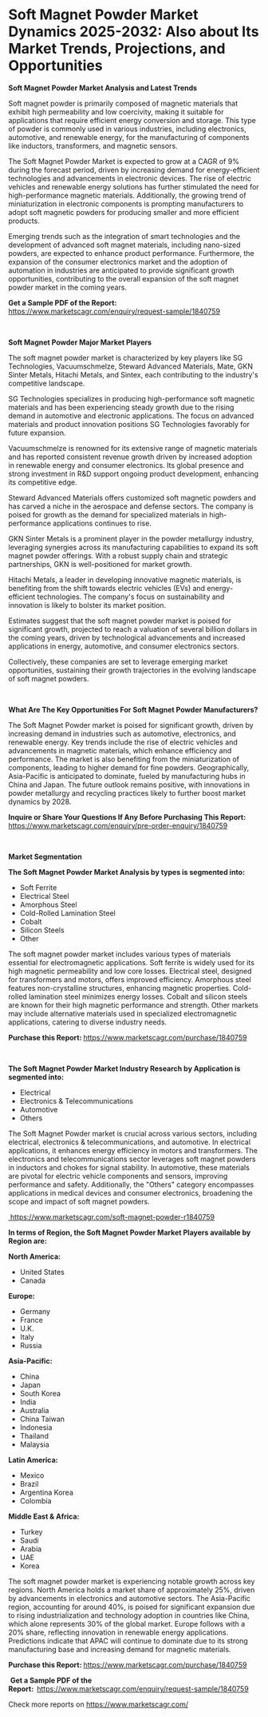 <p><h1>Soft Magnet Powder Market Dynamics 2025-2032: Also about Its Market Trends, Projections, and Opportunities</h1></p><p><strong>Soft Magnet Powder Market Analysis and Latest Trends</strong></p>
<p><p>Soft magnet powder is primarily composed of magnetic materials that exhibit high permeability and low coercivity, making it suitable for applications that require efficient energy conversion and storage. This type of powder is commonly used in various industries, including electronics, automotive, and renewable energy, for the manufacturing of components like inductors, transformers, and magnetic sensors. </p><p>The Soft Magnet Powder Market is expected to grow at a CAGR of 9% during the forecast period, driven by increasing demand for energy-efficient technologies and advancements in electronic devices. The rise of electric vehicles and renewable energy solutions has further stimulated the need for high-performance magnetic materials. Additionally, the growing trend of miniaturization in electronic components is prompting manufacturers to adopt soft magnetic powders for producing smaller and more efficient products. </p><p>Emerging trends such as the integration of smart technologies and the development of advanced soft magnet materials, including nano-sized powders, are expected to enhance product performance. Furthermore, the expansion of the consumer electronics market and the adoption of automation in industries are anticipated to provide significant growth opportunities, contributing to the overall expansion of the soft magnet powder market in the coming years.</p></p>
<p><strong>Get a Sample PDF of the Report:&nbsp;</strong> <a href="https://www.marketscagr.com/enquiry/request-sample/1840759?utm_campaign=2246&utm_medium=2&utm_source=Github&utm_content=ia&utm_term=03022025&utm_id=soft-magnet-powder">https://www.marketscagr.com/enquiry/request-sample/1840759</a></p>
<p>&nbsp;</p>
<p><strong>Soft Magnet Powder Major Market Players</strong></p>
<p><p>The soft magnet powder market is characterized by key players like SG Technologies, Vacuumschmelze, Steward Advanced Materials, Mate, GKN Sinter Metals, Hitachi Metals, and Sintex, each contributing to the industry's competitive landscape.</p><p>SG Technologies specializes in producing high-performance soft magnetic materials and has been experiencing steady growth due to the rising demand in automotive and electronic applications. The focus on advanced materials and product innovation positions SG Technologies favorably for future expansion.</p><p>Vacuumschmelze is renowned for its extensive range of magnetic materials and has reported consistent revenue growth driven by increased adoption in renewable energy and consumer electronics. Its global presence and strong investment in R&D support ongoing product development, enhancing its competitive edge.</p><p>Steward Advanced Materials offers customized soft magnetic powders and has carved a niche in the aerospace and defense sectors. The company is poised for growth as the demand for specialized materials in high-performance applications continues to rise.</p><p>GKN Sinter Metals is a prominent player in the powder metallurgy industry, leveraging synergies across its manufacturing capabilities to expand its soft magnet powder offerings. With a robust supply chain and strategic partnerships, GKN is well-positioned for market growth.</p><p>Hitachi Metals, a leader in developing innovative magnetic materials, is benefiting from the shift towards electric vehicles (EVs) and energy-efficient technologies. The company's focus on sustainability and innovation is likely to bolster its market position.</p><p>Estimates suggest that the soft magnet powder market is poised for significant growth, projected to reach a valuation of several billion dollars in the coming years, driven by technological advancements and increased applications in energy, automotive, and consumer electronics sectors. </p><p>Collectively, these companies are set to leverage emerging market opportunities, sustaining their growth trajectories in the evolving landscape of soft magnet powders.</p></p>
<p>&nbsp;</p>
<p><strong>What Are The Key Opportunities For Soft Magnet Powder Manufacturers?</strong></p>
<p><p>The Soft Magnet Powder market is poised for significant growth, driven by increasing demand in industries such as automotive, electronics, and renewable energy. Key trends include the rise of electric vehicles and advancements in magnetic materials, which enhance efficiency and performance. The market is also benefiting from the miniaturization of components, leading to higher demand for fine powders. Geographically, Asia-Pacific is anticipated to dominate, fueled by manufacturing hubs in China and Japan. The future outlook remains positive, with innovations in powder metallurgy and recycling practices likely to further boost market dynamics by 2028.</p></p>
<p><strong>Inquire or Share Your Questions If Any Before Purchasing This Report:</strong> <a href="https://www.marketscagr.com/enquiry/pre-order-enquiry/1840759?utm_campaign=2246&utm_medium=2&utm_source=Github&utm_content=ia&utm_term=03022025&utm_id=soft-magnet-powder">https://www.marketscagr.com/enquiry/pre-order-enquiry/1840759</a></p>
<p>&nbsp;</p>
<p><strong>Market Segmentation</strong></p>
<p><strong>The Soft Magnet Powder Market Analysis by types is segmented into:</strong></p>
<p><ul><li>Soft Ferrite</li><li>Electrical Steel</li><li>Amorphous Steel</li><li>Cold-Rolled Lamination Steel</li><li>Cobalt</li><li>Silicon Steels</li><li>Other</li></ul></p>
<p><p>The soft magnet powder market includes various types of materials essential for electromagnetic applications. Soft ferrite is widely used for its high magnetic permeability and low core losses. Electrical steel, designed for transformers and motors, offers improved efficiency. Amorphous steel features non-crystalline structures, enhancing magnetic properties. Cold-rolled lamination steel minimizes energy losses. Cobalt and silicon steels are known for their high magnetic performance and strength. Other markets may include alternative materials used in specialized electromagnetic applications, catering to diverse industry needs.</p></p>
<p><strong>Purchase this Report:&nbsp;</strong><a href="https://www.marketscagr.com/purchase/1840759?utm_campaign=2246&utm_medium=2&utm_source=Github&utm_content=ia&utm_term=03022025&utm_id=soft-magnet-powder">https://www.marketscagr.com/purchase/1840759</a></p>
<p>&nbsp;</p>
<p><strong>The Soft Magnet Powder Market Industry Research by Application is segmented into:</strong></p>
<p><ul><li>Electrical</li><li>Electronics & Telecommunications</li><li>Automotive</li><li>Others</li></ul></p>
<p><p>The Soft Magnet Powder market is crucial across various sectors, including electrical, electronics & telecommunications, and automotive. In electrical applications, it enhances energy efficiency in motors and transformers. The electronics and telecommunications sector leverages soft magnet powders in inductors and chokes for signal stability. In automotive, these materials are pivotal for electric vehicle components and sensors, improving performance and safety. Additionally, the "Others" category encompasses applications in medical devices and consumer electronics, broadening the scope and impact of soft magnet powders.</p></p>
<p><a href="https://www.marketscagr.com/soft-magnet-powder-r1840759?utm_campaign=2246&utm_medium=2&utm_source=Github&utm_content=ia&utm_term=03022025&utm_id=soft-magnet-powder">&nbsp;https://www.marketscagr.com/soft-magnet-powder-r1840759</a></p>
<p><strong>In terms of Region, the Soft Magnet Powder Market Players available by Region are:</strong></p>
<p>
    <p> <strong> North America: </strong>
        <ul>
            <li>United States</li>
            <li>Canada</li>
        </ul>
        </p> 
    <p> <strong> Europe: </strong>
        <ul>
            <li>Germany</li>
            <li>France</li>
            <li>U.K.</li>
            <li>Italy</li>
            <li>Russia</li>
        </ul>
        </p> 
    <p> <strong> Asia-Pacific: </strong>
        <ul>
            <li>China</li>
            <li>Japan</li>
            <li>South Korea</li>
            <li>India</li>
            <li>Australia</li>
            <li>China Taiwan</li>
            <li>Indonesia</li>
            <li>Thailand</li>
            <li>Malaysia</li>
        </ul>
        </p> 
    <p> <strong> Latin America: </strong>
        <ul>
            <li>Mexico</li>
            <li>Brazil</li>
            <li>Argentina Korea</li>
            <li>Colombia</li>
        </ul>
        </p> 
    <p> <strong> Middle East & Africa: </strong>
        <ul>
            <li>Turkey</li>
            <li>Saudi</li>
            <li>Arabia</li>
            <li>UAE</li>
            <li>Korea</li>
        </ul>
    </p>
    </p>
<p><p>The soft magnet powder market is experiencing notable growth across key regions. North America holds a market share of approximately 25%, driven by advancements in electronics and automotive sectors. The Asia-Pacific region, accounting for around 40%, is poised for significant expansion due to rising industrialization and technology adoption in countries like China, which alone represents 30% of the global market. Europe follows with a 20% share, reflecting innovation in renewable energy applications. Predictions indicate that APAC will continue to dominate due to its strong manufacturing base and increasing demand for magnetic materials.</p></p>
<p><strong>Purchase this Report: </strong><a href="https://www.marketscagr.com/purchase/1840759?utm_campaign=2246&utm_medium=2&utm_source=Github&utm_content=ia&utm_term=03022025&utm_id=soft-magnet-powder">https://www.marketscagr.com/purchase/1840759</a></p>
<p>&nbsp;<strong>Get a Sample PDF of the Report:&nbsp;&nbsp;</strong><a href="https://www.marketscagr.com/enquiry/request-sample/1840759?utm_campaign=2246&utm_medium=2&utm_source=Github&utm_content=ia&utm_term=03022025&utm_id=soft-magnet-powder">https://www.marketscagr.com/enquiry/request-sample/1840759</a></p>
<p><strong></strong></p>
<p>Check more reports on <a href="https://www.marketscagr.com/?utm_campaign=2246&utm_medium=2&utm_source=Github&utm_content=ia&utm_term=03022025&utm_id=soft-magnet-powder">https://www.marketscagr.com/</a></p>